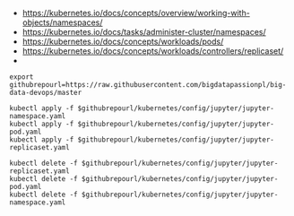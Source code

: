 
* https://kubernetes.io/docs/concepts/overview/working-with-objects/namespaces/
* https://kubernetes.io/docs/tasks/administer-cluster/namespaces/
* https://kubernetes.io/docs/concepts/workloads/pods/
* https://kubernetes.io/docs/concepts/workloads/controllers/replicaset/
* 

~~~shell
export githubrepourl=https://raw.githubusercontent.com/bigdatapassionpl/big-data-devops/master

kubectl apply -f $githubrepourl/kubernetes/config/jupyter/jupyter-namespace.yaml
kubectl apply -f $githubrepourl/kubernetes/config/jupyter/jupyter-pod.yaml
kubectl apply -f $githubrepourl/kubernetes/config/jupyter/jupyter-replicaset.yaml

kubectl delete -f $githubrepourl/kubernetes/config/jupyter/jupyter-replicaset.yaml
kubectl delete -f $githubrepourl/kubernetes/config/jupyter/jupyter-pod.yaml
kubectl delete -f $githubrepourl/kubernetes/config/jupyter/jupyter-namespace.yaml
~~~
